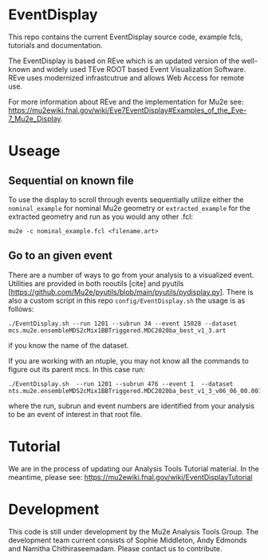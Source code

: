 # EventDisplay

This repo contains the current EventDisplay source code, example fcls, tutorials and documentation.

The EventDisplay is based on REve which is an updated version of the well-known and widely used TEve ROOT based Event Visualization Software. REve uses modernized infrastcutrue and allows Web Access for remote use.

For more information about REve and the implementation for Mu2e see: https://mu2ewiki.fnal.gov/wiki/Eve7EventDisplay#Examples_of_the_Eve-7_Mu2e_Display.

# Useage

## Sequential on known file
To use the display to scroll through events sequentially utilize either the ```nominal_example``` for nominal Mu2e geometry or ```extracted_example``` for the extracted geometry and run as you would any other .fcl:

```
mu2e -c nominal_example.fcl <filename.art>
```

## Go to an given event

There are a number of ways to go from your analysis to a visualized event. Utilities are provided in both rooutils [cite] and pyutils [https://github.com/Mu2e/pyutils/blob/main/pyutils/pydisplay.py]. There is also a custom script in this repo ```config/EventDisplay.sh``` the usage is as follows:

```
./EventDisplay.sh --run 1201 --subrun 34 --event 15028 --dataset mcs.mu2e.ensembleMDS2cMix1BBTriggered.MDC2020ba_best_v1_3.art
```

if you know the name of the dataset.

If you are working with an ntuple, you may not know all the commands to figure out its parent mcs. In this case run:

```
./EventDisplay.sh  --run 1201 --subrun 476 --event 1  --dataset nts.mu2e.ensembleMDS2cMix1BBTriggered.MDC2020ba_best_v1_3_v06_06_00.001201_00000476.root
```

where the run, subrun and event numbers are identified from your analysis to be an event of interest in that root file.



# Tutorial

We are in the process of updating our Analysis Tools Tutorial material. In the meantime, please see: https://mu2ewiki.fnal.gov/wiki/EventDisplayTutorial

# Development

This code is still under development by the Mu2e Analysis Tools Group. The development team current consists of Sophie Middleton, Andy Edmonds and Namitha Chithiraseemadam. Please contact us to contribute.

